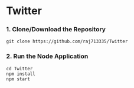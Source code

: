 # Twitter

### 1. Clone/Download the Repository

```
git clone https://github.com/raj713335/Twitter
```

### 2. Run the Node Application

```
cd Twitter
npm install
npm start
```
